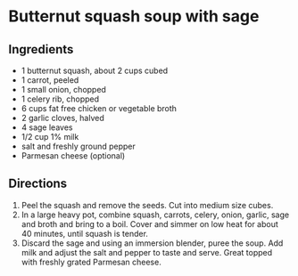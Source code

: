 Butternut squash soup with sage
===============================

Ingredients
-----------

- 1 butternut squash, about 2 cups cubed
- 1 carrot, peeled
- 1 small onion, chopped
- 1 celery rib, chopped
- 6 cups fat free chicken or vegetable broth
- 2 garlic cloves, halved
- 4 sage leaves
- 1/2 cup 1% milk
- salt and freshly ground pepper
- Parmesan cheese (optional)

Directions
----------

1. Peel the squash and remove the seeds. Cut into medium size cubes.
2. In a large heavy pot, combine squash, carrots, celery, onion, garlic, sage and broth and bring to a boil. Cover and simmer on low heat for about 40 minutes, until squash is tender.
3. Discard the sage and using an immersion blender, puree the soup. Add milk and adjust the salt and pepper to taste and serve. Great topped with freshly grated Parmesan cheese.
